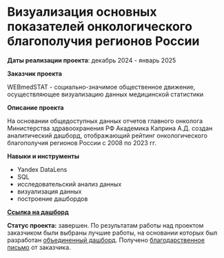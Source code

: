 # Визуализация основных показателей онкологического благополучия регионов России

**Даты реализации проекта**: декабрь 2024 - январь 2025

**Заказчик проекта**

WEBmedSTAT - социально-значимое общественное движение, осуществляющее визуализацию данных медицинской статистики

**Описание проекта**

На основании общедоступных данных отчетов главного онколога Министерства здравоохранения РФ Академика Каприна А.Д. создан аналитический дашборд, отображающий рейтинг онкологического благополучия регионов России с 2008 по 2023 гг.
 
 

**Навыки и инструменты**

- Yandex DataLens
- SQL
- исследовательский анализ данных
- визуализация данных
- построение дашбордов

**[Ссылка на дашборд](https://datalens.yandex/dzim2nfosmjg0)**

**Статус проекта:** завершен. По результатам работы над проектом заказчиком были выбраны лучшие работы, на основании которых был разработан [объединенный дашборд](https://datalens.yandex/skcpjsjlswuge?_theme=dark&tab=l7). Получено [благодарственное письмо](https://github.com/YanaBogacheva/Yandex_Praktikum_Workshop/blob/main/05.%20WebMedStat/%D0%91%D0%BB%D0%B0%D0%B3%D0%BE%D0%B4%D0%B0%D1%80%D1%81%D1%82%D0%B2%D0%B5%D0%BD%D0%BD%D0%BE%D0%B5%20%D0%BF%D0%B8%D1%81%D1%8C%D0%BC%D0%BE.pdf) от заказчика.
 
